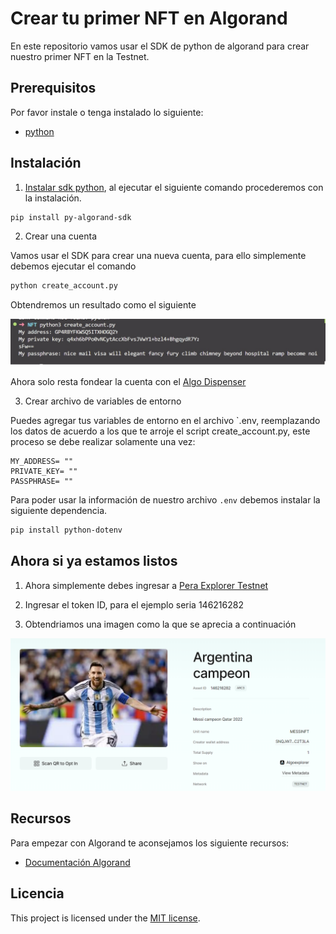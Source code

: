 # Crear tu primer NFT en Algorand

En este repositorio vamos usar el SDK de python de algorand para crear nuestro primer NFT en la Testnet.


## Prerequisitos

Por favor instale o tenga instalado lo siguiente:

- [python](https://www.python.org/downloads/)

## Instalación

1. [Instalar sdk python](https://github.com/algorand/py-algorand-sdk), al ejecutar el siguiente comando procederemos con la instalación.

```bash
pip install py-algorand-sdk 
```

2. Crear una cuenta

Vamos usar el SDK para crear una nueva cuenta, para ello simplemente debemos ejecutar el comando

```bash
python create_account.py
```

Obtendremos un resultado como el siguiente

![Crear cuenta](image/create_account.jpg)

Ahora solo resta fondear la cuenta con el [Algo Dispenser](https://dispenser.testnet.aws.algodev.network/)

3. Crear archivo de variables de entorno

Puedes agregar tus variables de entorno en el archivo `.env, reemplazando los datos de acuerdo a los que te arroje el script create_account.py, este proceso se debe realizar solamente una vez:

```
MY_ADDRESS= ""
PRIVATE_KEY= ""
PASSPHRASE= ""
```
Para poder usar la información de nuestro archivo `.env` debemos instalar la siguiente dependencia.

```bash
pip install python-dotenv
```



## Ahora si ya estamos listos 

1. Ahora simplemente debes ingresar a [Pera Explorer Testnet](https://testnet.explorer.perawallet.app/)

2. Ingresar el token ID, para el ejemplo seria 146216282

3. Obtendriamos una imagen como la que se aprecia a continuación

![NFT en explorer](image/nft.png)




## Recursos

Para empezar con Algorand te aconsejamos los siguiente recursos:

* [Documentación Algorand](https://developer.algorand.org/)


## Licencia

This project is licensed under the [MIT license](LICENSE).
